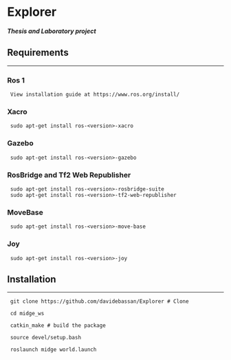 # Explorer

***Thesis and Laboratory project***


## Requirements
***
### **Ros 1**
```
 View installation guide at https://www.ros.org/install/
```
### **Xacro**
```
 sudo apt-get install ros-<version>-xacro  
```
### **Gazebo**
```
 sudo apt-get install ros-<version>-gazebo  
```

### **RosBridge and Tf2 Web Republisher**
```
 sudo apt-get install ros-<version>-rosbridge-suite
 sudo apt-get install ros-<version>-tf2-web-republisher  
```

### **MoveBase**
```
 sudo apt-get install ros-<version>-move-base  
```

### **Joy**
```
 sudo apt-get install ros-<version>-joy  
```

## Installation
***
```
 git clone https://github.com/davidebassan/Explorer # Clone
```
```
 cd midge_ws 
```
```
 catkin_make # build the package 
```
```
 source devel/setup.bash 
```
```
 roslaunch midge world.launch 
```
